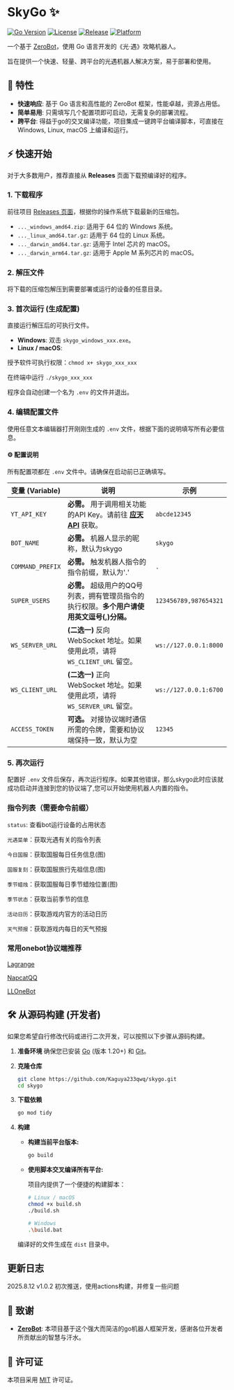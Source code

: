 # SkyGo ✨

[![Go Version](https://img.shields.io/badge/Go-1.20%2B-blue.svg)](https://go.dev/)
[![License](https://img.shields.io/badge/License-MIT-green.svg)](LICENSE)
[![Release](https://img.shields.io/github/v/release/Kaguya233qwq/skygo)](https://github.com/Kaguya233qwq/skygo/releases)
[![Platform](https://img.shields.io/badge/Platform-Windows%20%7C%20Linux%20%7C%20macOS-lightgrey)](https://github.com/Kaguya233qwq/skygo/releases)

一个基于 [ZeroBot](https://github.com/wdvxdr1123/ZeroBot)，使用 Go 语言开发的《光·遇》攻略机器人。

旨在提供一个快速、轻量、跨平台的光遇机器人解决方案，易于部署和使用。

## 🚀 特性

-   **快速响应**: 基于 Go 语言和高性能的 ZeroBot 框架，性能卓越，资源占用低。
-   **简单易用**: 只需填写几个配置项即可启动，无需复杂的部署流程。
-   **跨平台**: 得益于go的交叉编译功能，项目集成一键跨平台编译脚本，可直接在 Windows, Linux, macOS 上编译和运行。

## ⚡️ 快速开始

对于大多数用户，推荐直接从 **Releases** 页面下载预编译好的程序。

### 1. 下载程序

前往项目 [Releases 页面](https://github.com/YOUR_USERNAME/skygo/releases)，根据你的操作系统下载最新的压缩包。

-   `..._windows_amd64.zip`: 适用于 64 位的 Windows 系统。
-   `..._linux_amd64.tar.gz`: 适用于 64 位的 Linux 系统。
-   `..._darwin_amd64.tar.gz`: 适用于 Intel 芯片的 macOS。
-   `..._darwin_arm64.tar.gz`: 适用于 Apple M 系列芯片的 macOS。

### 2. 解压文件

将下载的压缩包解压到需要部署或运行的设备的任意目录。

### 3. 首次运行 (生成配置)

直接运行解压后的可执行文件。
-   **Windows**: 双击 `skygo_windows_xxx.exe`。
-   **Linux / macOS**: 

授予软件可执行权限：`chmod x+ skygo_xxx_xxx`

在终端中运行 `./skygo_xxx_xxx`

程序会自动创建一个名为 `.env` 的文件并退出。

### 4. 编辑配置文件

使用任意文本编辑器打开刚刚生成的 `.env` 文件，根据下面的说明填写所有必要信息。

#### ⚙️ 配置说明

所有配置项都在 `.env` 文件中。请确保在启动前已正确填写。

| 变量 (Variable)      | 说明                                                                                                                                                             | 示例                                     |
| -------------------- | ---------------------------------------------------------------------------------------------------------------------------------------------------------------- | ---------------------------------------- |
| `YT_API_KEY`         | **必需。** 用于调用相关功能的API Key。请前往 **[应天API](https://api.t1qq.com/user/key)** 获取。                                                                   | `abcde12345`                             |
| `BOT_NAME`           | **必需。** 机器人显示的昵称，默认为skygo                                        |  `skygo`                              |
|  `COMMAND_PREFIX`                   | **必需。** 触发机器人指令的指令前缀，默认为'.'                  |  `.`                                                                      | `skygo`                               |
| `SUPER_USERS`        | **必需。** 超级用户的QQ号列表，拥有管理员指令的执行权限。**多个用户请使用英文逗号(,)分隔。**                                                                              | `123456789,987654321`                    |
| `WS_SERVER_URL`      | **(二选一)** 反向 WebSocket 地址。如果使用此项，请将 `WS_CLIENT_URL` 留空。                                                                          | `ws://127.0.0.1:8000`                    |
| `WS_CLIENT_URL`      | **(二选一)** 正向 WebSocket 地址。如果使用此项，请将 `WS_SERVER_URL` 留空。                                                                          | `ws://127.0.0.1:6700`                    |
| `ACCESS_TOKEN`         | **可选。** 对接协议端时通信所需的令牌，需要和协议端保持一致，默认为空                                                                            | `12345`                           |

### 5. 再次运行

配置好 `.env` 文件后保存，再次运行程序。如果其他错误，那么skygo此时应该就成功启动并连接到您的协议端了,您可以开始使用机器人内置的指令。

### 指令列表（需要命令前缀）

`status`: 查看bot运行设备的占用状态

`光遇菜单`：获取光遇有关的指令列表

`今日国服`：获取国服每日任务信息(图)

`国服复刻`：获取国服旅行先祖信息(图)

`季节蜡烛`：获取国服每日季节蜡烛位置(图)

`季节状态`：获取当前季节的信息

`活动日历`：获取游戏内官方的活动日历

`天气预报`：获取游戏内每日的天气预报

### 常用onebot协议端推荐

[Lagrange](https://github.com/LagrangeDev/Lagrange.Core)

[NapcatQQ](https://github.com/NapNeko/NapCatQQ)

[LLOneBot](https://github.com/LLOneBot/LLOneBot)


## 🛠️ 从源码构建 (开发者)

如果您希望自行修改代码或进行二次开发，可以按照以下步骤从源码构建。

1.  **准备环境**
    确保您已安装 [Go](https://go.dev/dl/) (版本 1.20+) 和 [Git](https://git-scm.com/)。

2.  **克隆仓库**
    ```bash
    git clone https://github.com/Kaguya233qwq/skygo.git
    cd skygo
    ```

3.  **下载依赖**
    ```bash
    go mod tidy
    ```

4.  **构建**
    - **构建当前平台版本:**
      ```bash
      go build
      ```
    - **使用脚本交叉编译所有平台:**

      项目内提供了一个便捷的构建脚本：
      ```bash
      # Linux / macOS
      chmod +x build.sh
      ./build.sh
      
      # Windows
      .\build.bat
      ```
    编译好的文件生成在 `dist` 目录中。

## 更新日志

2025.8.12  v1.0.2 初次推送，使用actions构建，并修复一些问题


## 🙏 致谢

-   **[ZeroBot](https://github.com/wdvxdr1123/ZeroBot)**: 本项目基于这个强大而简洁的go机器人框架开发，感谢各位开发者所贡献出的智慧与汗水。

## 📜 许可证

本项目采用 [MIT](LICENSE) 许可证。
